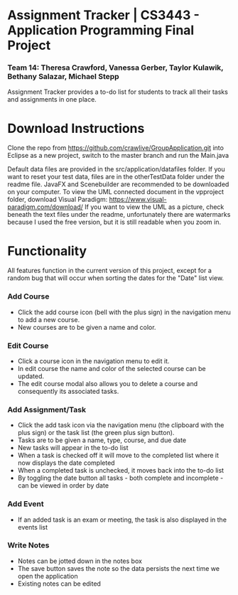 # Assignment Tracker | CS3443 - Application Programming Final Project
### Team 14: Theresa Crawford, Vanessa Gerber, Taylor Kulawik, Bethany Salazar, Michael Stepp

Assignment Tracker provides a to-do list for students to track all their tasks and assignments in one place.

# Download Instructions
Clone the repo from https://github.com/crawlive/GroupApplication.git into Eclipse as a new project, switch to the master branch and run the Main.java

Default data files are provided in the src/application/datafiles folder. If you want to reset your test data, files are in the otherTestData folder under the readme file.
JavaFX and Scenebuilder are recommended to be downloaded on your computer.
To view the UML connected document in the vpproject folder, download Visual Paradigm: https://www.visual-paradigm.com/download/
If you want to view the UML as a picture, check beneath the text files under the readme, unfortunately there are watermarks because I used the free version, but it is still readable when you zoom in.

# Functionality
All features function in the current version of this project, except for a random bug that will occur when sorting the dates for the "Date" list view.

### Add Course
- Click the add course icon (bell with the plus sign) in the navigation menu to add a new course.
- New courses are to be given a name and color.

### Edit Course
- Click a course icon in the navigation menu to edit it. 
- In edit course the name and color of the selected course can be updated.
- The edit course modal also allows you to delete a course and consequently its associated tasks.

### Add Assignment/Task
- Click the add task icon via the navigation menu (the clipboard with the plus sign) or the task list (the green plus sign button).
- Tasks are to be given a name, type, course, and due date
- New tasks will appear in the to-do list
- When a task is checked off it will move to the completed list where it now displays the date completed
- When a completed task is unchecked, it moves back into the to-do list
- By toggling the date button all tasks - both complete and incomplete - can be viewed in order by date

### Add Event
- If an added task is an exam or meeting, the task is also displayed in the events list

### Write Notes
- Notes can be jotted down in the notes box
- The save button saves the note so the data persists the next time we open the application
- Existing notes can be edited

